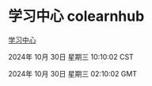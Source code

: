 # 学习中心 colearnhub
[学习中心](http://219.139.197.74:56308/colearnhub/)

2024年 10月 30日 星期三 10:10:02 CST

2024年 10月 30日 星期三 02:10:02 GMT
